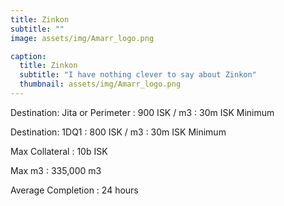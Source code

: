 ```yaml
---
title: Zinkon
subtitle: ""
image: assets/img/Amarr_logo.png

caption:
  title: Zinkon
  subtitle: "I have nothing clever to say about Zinkon"
  thumbnail: assets/img/Amarr_logo.png
---
```


Destination: Jita or Perimeter
: 900 ISK / m3
: 30m ISK Minimum

Destination: 1DQ1
: 800 ISK / m3
: 30m ISK Minimum

Max Collateral
: 10b ISK

Max m3
: 335,000 m3

Average Completion
: 24 hours